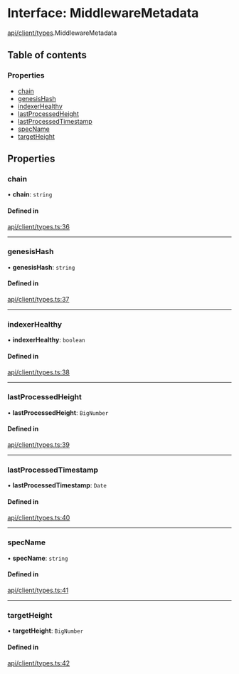 # Interface: MiddlewareMetadata

[api/client/types](../wiki/api.client.types).MiddlewareMetadata

## Table of contents

### Properties

- [chain](../wiki/api.client.types.MiddlewareMetadata#chain)
- [genesisHash](../wiki/api.client.types.MiddlewareMetadata#genesishash)
- [indexerHealthy](../wiki/api.client.types.MiddlewareMetadata#indexerhealthy)
- [lastProcessedHeight](../wiki/api.client.types.MiddlewareMetadata#lastprocessedheight)
- [lastProcessedTimestamp](../wiki/api.client.types.MiddlewareMetadata#lastprocessedtimestamp)
- [specName](../wiki/api.client.types.MiddlewareMetadata#specname)
- [targetHeight](../wiki/api.client.types.MiddlewareMetadata#targetheight)

## Properties

### chain

• **chain**: `string`

#### Defined in

[api/client/types.ts:36](https://github.com/PolymeshAssociation/polymesh-sdk/blob/fe2e6dd1/src/api/client/types.ts#L36)

___

### genesisHash

• **genesisHash**: `string`

#### Defined in

[api/client/types.ts:37](https://github.com/PolymeshAssociation/polymesh-sdk/blob/fe2e6dd1/src/api/client/types.ts#L37)

___

### indexerHealthy

• **indexerHealthy**: `boolean`

#### Defined in

[api/client/types.ts:38](https://github.com/PolymeshAssociation/polymesh-sdk/blob/fe2e6dd1/src/api/client/types.ts#L38)

___

### lastProcessedHeight

• **lastProcessedHeight**: `BigNumber`

#### Defined in

[api/client/types.ts:39](https://github.com/PolymeshAssociation/polymesh-sdk/blob/fe2e6dd1/src/api/client/types.ts#L39)

___

### lastProcessedTimestamp

• **lastProcessedTimestamp**: `Date`

#### Defined in

[api/client/types.ts:40](https://github.com/PolymeshAssociation/polymesh-sdk/blob/fe2e6dd1/src/api/client/types.ts#L40)

___

### specName

• **specName**: `string`

#### Defined in

[api/client/types.ts:41](https://github.com/PolymeshAssociation/polymesh-sdk/blob/fe2e6dd1/src/api/client/types.ts#L41)

___

### targetHeight

• **targetHeight**: `BigNumber`

#### Defined in

[api/client/types.ts:42](https://github.com/PolymeshAssociation/polymesh-sdk/blob/fe2e6dd1/src/api/client/types.ts#L42)
